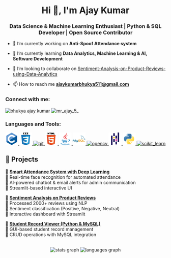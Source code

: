 <h1 align="center">Hi 👋, I'm Ajay Kumar</h1>
<h3 align="center">Data Science & Machine Learning Enthusiast | Python & SQL Developer | Open Source Contributor</h3>

- 🔭 I’m currently working on **Anti-Spoof Attendance system**

- 🌱 I’m currently learning **Data Analytics, Machine Learning & AI, Software Development**

- 👯 I’m looking to collaborate on [Sentiment-Analysis-on-Product-Reviews-using-Data-Analytics](https://github.com/Ajaybhukya/Sentiment-Analysis-on-Product-Reviews-using-Data-Analytics.git)

- 📫 How to reach me **ajaykumarbhukya511@gmail.com**

<h3 align="left">Connect with me:</h3>
<p align="left">
<a href="https://linkedin.com/in/bhukya ajay kumar" target="blank"><img align="center" src="https://raw.githubusercontent.com/rahuldkjain/github-profile-readme-generator/master/src/images/icons/Social/linked-in-alt.svg" alt="bhukya ajay kumar" height="30" width="40" /></a>
<a href="https://instagram.com/mr_ajay_5_" target="blank"><img align="center" src="https://raw.githubusercontent.com/rahuldkjain/github-profile-readme-generator/master/src/images/icons/Social/instagram.svg" alt="mr_ajay_5_" height="30" width="40" /></a>
</p>

<h3 align="left">Languages and Tools:</h3>
<p align="left"> <a href="https://www.cprogramming.com/" target="_blank" rel="noreferrer"> <img src="https://raw.githubusercontent.com/devicons/devicon/master/icons/c/c-original.svg" alt="c" width="40" height="40"/> </a> <a href="https://www.w3schools.com/css/" target="_blank" rel="noreferrer"> <img src="https://raw.githubusercontent.com/devicons/devicon/master/icons/css3/css3-original-wordmark.svg" alt="css3" width="40" height="40"/> </a> <a href="https://git-scm.com/" target="_blank" rel="noreferrer"> <img src="https://www.vectorlogo.zone/logos/git-scm/git-scm-icon.svg" alt="git" width="40" height="40"/> </a> <a href="https://www.w3.org/html/" target="_blank" rel="noreferrer"> <img src="https://raw.githubusercontent.com/devicons/devicon/master/icons/html5/html5-original-wordmark.svg" alt="html5" width="40" height="40"/> </a> <a href="https://www.java.com" target="_blank" rel="noreferrer"> <img src="https://raw.githubusercontent.com/devicons/devicon/master/icons/java/java-original.svg" alt="java" width="40" height="40"/> </a> <a href="https://www.mysql.com/" target="_blank" rel="noreferrer"> <img src="https://raw.githubusercontent.com/devicons/devicon/master/icons/mysql/mysql-original-wordmark.svg" alt="mysql" width="40" height="40"/> </a> <a href="https://opencv.org/" target="_blank" rel="noreferrer"> <img src="https://www.vectorlogo.zone/logos/opencv/opencv-icon.svg" alt="opencv" width="40" height="40"/> </a> <a href="https://pandas.pydata.org/" target="_blank" rel="noreferrer"> <img src="https://raw.githubusercontent.com/devicons/devicon/2ae2a900d2f041da66e950e4d48052658d850630/icons/pandas/pandas-original.svg" alt="pandas" width="40" height="40"/> </a> <a href="https://www.python.org" target="_blank" rel="noreferrer"> <img src="https://raw.githubusercontent.com/devicons/devicon/master/icons/python/python-original.svg" alt="python" width="40" height="40"/> </a> <a href="https://scikit-learn.org/" target="_blank" rel="noreferrer"> <img src="https://upload.wikimedia.org/wikipedia/commons/0/05/Scikit_learn_logo_small.svg" alt="scikit_learn" width="40" height="40"/> </a> </p>

## 🔹 Projects  
📌 **[Smart Attendance System with Deep Learning](https://github.com/Ajaybhukya)**  
🔹 Real-time face recognition for automated attendance  
🔹 AI-powered chatbot & email alerts for admin communication  
🔹 Streamlit-based interactive UI  

📌 **[Sentiment Analysis on Product Reviews](https://github.com/Ajaybhukya/Sentiment-Analysis-on-Product-Reviews-using-Data-Analytics.git)**  
🔹 Processed 2000+ reviews using NLP  
🔹 Sentiment classification (Positive, Negative, Neutral)  
🔹 Interactive dashboard with Streamlit  

📌 **[Student Record Viewer (Python & MySQL)](https://github.com/Ajaybhukya/Student-Record-Viewer-Using-Python-GUI-And-MYSQL.git)**  
🔹 GUI-based student record management  
🔹 CRUD operations with MySQL integration  

<br clear="both">
<div align="center">
  <img src="https://github-readme-stats.vercel.app/api?username=maurodesouza&hide_title=false&hide_rank=false&show_icons=true&include_all_commits=true&count_private=true&disable_animations=false&theme=dracula&locale=en&hide_border=false" height="150" alt="stats graph"  />
  
  <img src="https://github-readme-stats.vercel.app/api/top-langs?username=maurodesouza&locale=en&hide_title=false&layout=compact&card_width=320&langs_count=5&theme=dracula&hide_border=false" height="150" alt="languages graph"  />
</div>

###
<br clear="both">




